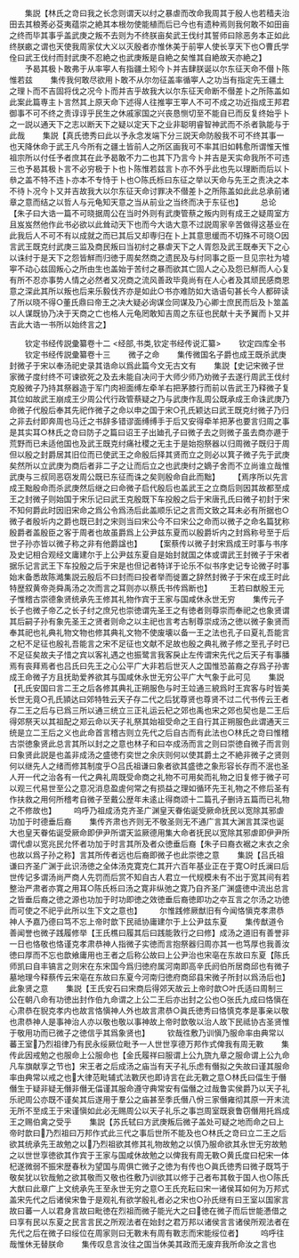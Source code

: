<!-- { "loadSidebar": true } -->
　　集説【林氏之竒曰我之长念则谓天以纣之暴虐而改命我周其于殷人也若穑夫治田去其稂莠必芟夷蕴崇之絶其本根勿使能植而后已今也有遗种焉则我何敢不如田亩之终而毕其事乎盖武庚之叛不去则为不终朕亩矣武王伐纣其誓师曰除恶务本正如此终朕畞之谓也天使我周家仗大义以灭殷者亦惟休美于前寕人使长享天下也○曹氏学佺曰武王伐纣而封武庚不忍絶之也武庚叛是自絶之矣惟其自絶故天亦絶之】
　　予曷其极卜敢弗于从率寕人有指疆土矧今卜并吉肆朕诞以尔东征天命不僣卜陈惟若兹
　　集传我何敢尽欲用卜敢不从尔勿征盖率循寕人之功当有指定先王疆土之理卜而不吉固将伐之况今卜而并吉乎故我大以尔东征天命断不僣差卜之所陈盖如此案此篇専主卜言然其上原天命下述得人往推寕王寕人不可不成之功近指成王邦君御事不可不终之责谆谆乎民生之休戚家国之兴丧恳恻切至不能自已而反复终始乎卜之一説以通天下之志以断天下之疑以定天下之业非聪明睿智神武而不杀者孰能与于此哉
　　集説【真氏徳秀曰此以予永念发端下分三説天命防殷我不可不终其事一也天降休命于武王凡今所有之疆土皆前人之所区画我可不率其旧如韩愈所谓惟天惟祖宗所以付任予者庶其在此予曷敢不力二也其下乃言今卜并吉是天实命我所不可违三也予曷其极卜言不必穷极于卜也卜陈惟若兹言卜亦不外乎此也先以理断而后以卜叅之盖不特不违卜亦本不专恃于卜也○陈氏栎曰东征之举以天命与先王之责决之本不待卜况今卜又并吉故我大以尔东征天命讨罪决不僣差卜之所陈盖如此此总承前诸章之意而结之以哲人与元龟知天意之当从前业之当终而决于东征也】
　　总论【朱子曰大诰一篇不可晓据周公在当时外则有武庚管蔡之叛内则有成王之疑周室方且岌岌然他作此书必欲以此耸动天下也而今大诰大意不过説周家辛苦做得这基业在此我后人不可不有以成就之而已其后又却専归在卜上其意思缓而不切殊不可晓○因言武王既克纣武庚三监及商民叛曰当初纣之暴虐天下之人胥怨及武王既奉天下之心以诛纣于是天下之怨皆觧而归徳于周矣然商之遗民及与纣同事之臣一旦见宗社为墟寕不动心兹固叛心之所由生也盖始于苦纣之暴而欲其亡固人之心及怨已觧而人心复有所不忍亦事势人情之必然者又况商之流风善政毕竟尚有在人心者及其顽民感商恩意之深此其所以叛也后来乐毅伐齐亦是如此○书亦难防如大诰语句甚长今人都碎读了所以晓不得○董氏鼎曰帝王之决大疑必询谋佥同谋及乃心卿士庶民而后及卜筮盖以人谋既协乃决于天商之亡也格人元龟罔敢知吉周之东征也民献十夫予翼而卜又并吉此大诰一书所以始终言之】

　　钦定书经传説彚纂卷十二
<经部,书类,钦定书经传说汇纂>
　　钦定四库全书
　　钦定书经传説彚纂卷十三
　　微子之命
　　集传微国名子爵也成王既杀武庚封微子于宋以奉汤祀史录其诰命以爲此篇今文无古文有
　　集説【史记宋微子世家微子度纣终不可谏欲死之及去未能自决问于大师少师乃劝微子去遂行周武王伐纣克殷微子乃持其祭器造于军门肉袒面缚左牵羊右把茅膝行而前以告武王乃释微子复其位如故武王崩成王少周公代行政管蔡疑之乃与武庚作乱周公既承成王命诛武庚乃命微子代殷后奉其先祀作微子之命以申之国于宋○孔氏颖达曰武王既克纣微子乃归之非去纣即奔周也马迁之书辞多错谬面缚缚手于后又安得牵羊把茅也要言归周之事是其实耳○林氏之竒曰防子之篇曰诏王子出廸孔子曰微子去之则微子虽去商亦遯于荒野而已未适他国也及武王既克纣痛社稷之无主于是始抱祭器以归周微子既归于周但以殷之封爵居其旧位而已使武王之命殷后择其贤而立之则必以箕子微子先于武庚矣然所以立武庚为商后者非二子之让而后立之也武庚纣之嫡子舍而不立尚谁立哉惟武庚与三叔同恶窃发周公既已东征而诛之矣则殷命自此而黜】
　　【焉序所以先言成王黜殷命而杀武庚然后继之曰命微子启代殷后也盖武王之立商后则因其故都至成王之封微子则始国于宋乐记曰武王克殷既下车投殷之后于宋唐孔氏曰微子初封于宋不知何爵此时因旧宋命之爲公令爲汤后此盖顺乐记之言而文致之耳未必有所据也○微子者殷圻内之爵也既已封之宋则当曰宋公今不曰宋公之命而以微子之命名篇犹称殷爵者盖殷臣之客于周者也故虽爵爲上公尹兹东夏而以殷爵圻内之封爲称号至于后世子孙亦皆以微子称之非有他爵諡也】
　　【案蔡传以微子封宋爲成王时事与书序及史记相合观经文庸建尔于上公尹兹东夏自是始封就国之体或谓武王封微子于宋者据乐记言武王下车投殷之后于宋是也但记者特详于论乐不似书序史记专论微子时事始末备悉故陈澔集説云殷后不曰封而曰投者举而徙置之辞然封微子于宋在成王时此特歴叙黄帝尧舜禹汤之次而言之耳则亦以蔡氏书传爲断也】
　　王若曰猷殷王元子惟稽古崇德象贤统承先王修其礼物作宾于王家与国咸休永世无穷
　　集传元子长子也微子帝乙之长子纣之庶兄也崇徳谓先圣王之有徳者则尊崇而奉祀之也象贤谓其后嗣子孙有象先圣王之贤者则命之以主祀也言考古制尊崇成汤之徳以微子象贤而奉其祀也礼典礼物文物也修其典礼文物不使废壊以备一王之法也孔子曰夏礼吾能言之杞不足征也殷礼吾能言之宋不足征也文献不足故也殷之典礼微子修之至孔子时已不足征矣故夫子惜之宾以客礼遇之也振鹭言我客戾止左传谓宋先代之后天子有事膰焉有丧拜焉者也吕氏曰先王之心公平广大非若后世灭人之国惟恐苖裔之存爲子孙害成王命微子方且抚助爱养欲其与国咸休永世无穷公平广大气象于此可见
　　集説【孔氏安国曰言二王之后各修其典礼正朔服色与时王竝通三綂爲时王宾客与时皆美长世无竟○孔氏頴达曰郊特牲云天子存二代之后犹尊贤也尊贤不过二代书传云王者存二王之后与已爲三所以通三统立三正礼运云杞之郊也禹也宋之郊也契也是二王后得郊祭天以其祖配之郑云命以天子礼祭其始祖受命之王自行其正朔服色此谓通天三统是立二王后之义也此命首言稽古则立先代之后自古而有此法也○林氏之竒曰惟稽古崇徳象贤此总言其所以封之之意也林子和曰夲成汤而言之则曰崇徳自微子而言则曰象贤此説是也盖非成汤之盛徳冇奕世之余庆则何以使其爵土之不絶非微子之贤则何以继先人之绪而修其制度乎○吕氏祖谦曰象者欲其盛徳之象形容长存而不泯也圣人开一代之治各有一代之典礼周既受命商之礼物不可用矣而礼物之旧复修于微子可以观三代易世至公之意况消息盈虗何常之有损益之理如循环先王礼物之不修后圣有作扶救之用何所稽考自微子至戴公歴年未逺止得商颂十二篇孔子删诗五篇而已礼物之不修故也】
　　呜呼乃祖成汤克齐圣广渊皇天眷佑诞受厥命抚民以宽除其邪虐功加于时德垂后裔
　　集传齐肃也齐则无不敬圣则无不通广言其大渊言其深也诞大也皇天眷佑诞受厥命即伊尹所谓天监厥德用集大命者抚民以宽除其邪虐即伊尹所谓代虐以宽兆民允怀者功加于时言其所及者众徳垂后裔【朱子曰裔衣裾之末衣之余也故以爲子孙之称】言其所传者远也后裔即微子也此崇徳之意
　　集説【吕氏祖谦曰齐圣广渊于此识汤徳之全体汤克寛克仁其开六百年基业正在于寛○时氏澜曰后世传记多谓汤尚严商人先罚而后赏不知自古人君立一代规模未有不出于宽其间有若整治严肃者亦寛之用耳○陈氏栎曰汤之寛非纵弛之寛乃自齐圣广渊盛徳中流出总言之皆垂后裔之徳之源也功加于时功即徳之效徳垂后裔徳即功之夲互言之尔汤之功徳而可使之不祀乎此所以生下文之意也】
　　尔惟践修厥猷旧有今闻恪愼克孝肃恭神人予嘉乃德曰笃不忘上帝时歆下民祗协庸建尔于上公尹兹东夏
　　集传猷道令善闻誉也微子践履修举【王氏樵曰履其后曰践能敦行之曰修】成汤之道旧有善誉非一日也恪敬也恪谨克孝肃恭神人指微子实徳而言抱祭器归周亦其一也笃厚也我善汝徳曰厚而不忘也歆飨庸用也王者之后称公故曰上公尹治也宋亳在东故曰东夏【陈氏师凯曰自丰镐言之则宋在东宋国今爲归徳府属河南即高辛氏阏伯所居商邱也有微子墓地理今释蔡传云宋亳在东故曰东夏今河南归徳府商邱县宋微子所封以爲汤后也】此象贤之意
　　集説【王氏安石曰宋商后得郊天故云上帝时歆○叶氏适曰周制三公在朝八命有功徳出封作伯九命谓之上公二王后亦出封之公也○张氏九成曰恪愼在心肃恭在貎克孝内也故言恪愼神人外也故言肃恭○眞氏徳秀曰恪慎克孝是事亲以敬也肃恭神人是事神治人亦以敬也敬以事神故上帝时歆敬以治人故下民祗协古圣贤惟于敬用功而已微子之徳信乎其爲象贤也】
　　钦哉徃敷乃训愼乃服命率由典常以蕃王室乃烈祖律乃有民永绥厥位毗予一人世世享德万邦作式俾我有周无斁
　　集传此因戒勉之也服命上公服命也【金氏履祥曰服谓上公九旒九章之服命谓上公九命凡车旗献享之节也】宋王者之后成汤之庙当有天子礼乐虑有僭拟之失故曰谨其服命率由典常以戒之也大律范毗辅式法斁厌也即诗言在此无斁之意○林氏曰偪生于僭僭生于疑非疑无僭非僭无偪谨其服命遵守典常安有偪僭之过哉鲁实侯爵乃以天子礼乐祀周公亦既不谨矣其后遂用于羣公之庙甚至季氏僭八佾三家僭雍彻其原一开末流无所不至成王于宋谨愼如此必无赐周公以天子礼乐之事岂周室既衰鲁窃僭用托爲成王之赐伯禽之受乎
　　集説【苏氏轼曰方武庚叛后微子盖处可疑之地而命之曰上帝时歆曰乃烈祖曰万邦作式此三代之事后世所不能及也○林氏之竒曰立二王之后欲其统承先王故勉之以乃烈祖欲其修其礼物故勉之以慎乃服命欲其永世无穷故勉之以世世享徳欲其作宾于王家与国咸休故勉之以俾我有周无斁○黄氏度曰杞宋一体杞遂微弱不振宋歴春秋为望国与周俱亡微子之徳为有传也○眞氏徳秀曰微子既笃于敬矣犹以钦哉勉之欲其敬而又敬也徃敷乃训欲其以修于己者布其敎于国人也○陈氏大猷曰此章广上文统承先王至永世无穷之意○王氏充耘曰宋一诸侯耳如何为万邦式盖宋先代之后诸侯宋鲁于是观礼有欲学殷礼者必之宋也○孙氏继有曰王室以国家言故曰蕃一人以君身言故曰毗徳在烈祖而微子能光大之曰徳在微子而后世能慿借之曰享有民以东夏之民言言民之所观法者在始封之君万邦以诸侯言言诸侯所观法者在先代之后在微子曰绥位在周家则曰无斁未有周有斁志而宋能绥位者】
　　呜呼往哉惟休无替朕命
　　集传叹息言汝往之国当休美其政而无废弃我所命汝之言也
